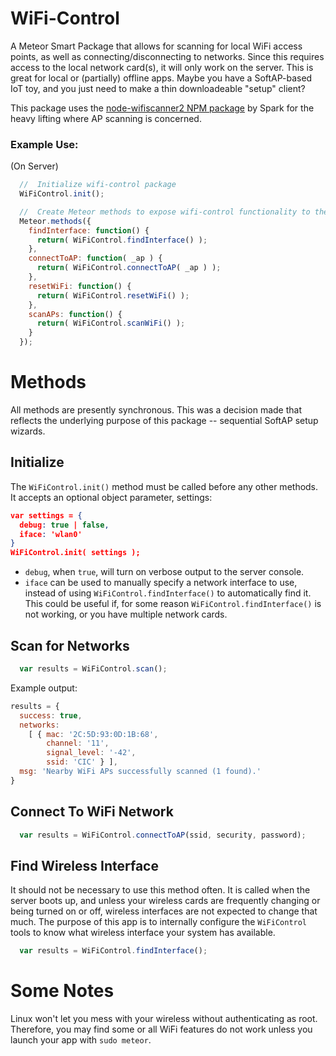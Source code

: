 # WiFi-Control

A Meteor Smart Package that allows for scanning for local WiFi access points, as well as connecting/disconnecting to networks.  Since this requires access to the local network card(s), it will only work on the server.  This is great for local or (partially) offline apps.  Maybe you have a SoftAP-based IoT toy, and you just need to make a thin downloadeable "setup" client?

This package uses the [node-wifiscanner2 NPM package](https://www.npmjs.com/package/node-wifiscanner2) by Spark for the heavy lifting where AP scanning is concerned.

### Example Use:
(On Server)

```js
  //  Initialize wifi-control package
  WiFiControl.init();

  //  Create Meteor methods to expose wifi-control functionality to the client.
  Meteor.methods({
    findInterface: function() {
      return( WiFiControl.findInterface() );
    },
    connectToAP: function( _ap ) {
      return( WiFiControl.connectToAP( _ap ) );
    },
    resetWiFi: function() {
      return( WiFiControl.resetWiFi() );
    },
    scanAPs: function() {
      return( WiFiControl.scanWiFi() );
    }
  });
```

# Methods
All methods are presently synchronous.  This was a decision made that reflects the underlying purpose of this package -- sequential SoftAP setup wizards.

##  Initialize
The `WiFiControl.init()` method must be called before any other methods.  It accepts an optional object parameter, settings:

```json
var settings = {
  debug: true | false,
  iface: 'wlan0'
}
WiFiControl.init( settings );
```

*  `debug`, when `true`,  will turn on verbose output to the server console.
*  `iface` can be used to manually specify a network interface to use, instead of using `WiFiControl.findInterface()` to automatically find it.  This could be useful if, for some reason `WiFiControl.findInterface()` is not working, or you have multiple network cards.

## Scan for Networks

```js
  var results = WiFiControl.scan();
```

Example output:

```js
results = {
  success: true,
  networks:
    [ { mac: '2C:5D:93:0D:1B:68',
        channel: '11',
        signal_level: '-42',
        ssid: 'CIC' } ],
  msg: 'Nearby WiFi APs successfully scanned (1 found).'
}
```

## Connect To WiFi Network


```js
  var results = WiFiControl.connectToAP(ssid, security, password);
```

## Find Wireless Interface
It should not be necessary to use this method often.  It is called when the server boots up, and unless your wireless cards are frequently changing or being turned on or off, wireless interfaces are not expected to change that much.  The purpose of this app is to internally configure the `WiFiControl` tools to know what wireless interface your system has available.

```js
  var results = WiFiControl.findInterface();
```

# Some Notes
Linux won't let you mess with your wireless without authenticating as root.  Therefore, you may find some or all WiFi features do not work unless you launch your app with `sudo meteor`.
